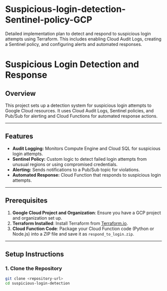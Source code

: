 # Suspicious-login-detection-Sentinel-policy-GCP
Detailed implementation plan to detect and respond to suspicious login attempts using Terraform. This includes enabling Cloud Audit Logs, creating a Sentinel policy, and configuring alerts and automated responses.


# Suspicious Login Detection and Response

## Overview
This project sets up a detection system for suspicious login attempts to Google Cloud resources. It uses Cloud Audit Logs, Sentinel policies, and Pub/Sub for alerting and Cloud Functions for automated response actions.

---

## Features
- **Audit Logging:** Monitors Compute Engine and Cloud SQL for suspicious login attempts.
- **Sentinel Policy:** Custom logic to detect failed login attempts from unusual regions or using compromised credentials.
- **Alerting:** Sends notifications to a Pub/Sub topic for violations.
- **Automated Response:** Cloud Function that responds to suspicious login attempts.

---

## Prerequisites
1. **Google Cloud Project and Organization**: Ensure you have a GCP project and organization set up.
2. **Terraform Installed**: Install Terraform from [Terraform.io](https://www.terraform.io/downloads).
3. **Cloud Function Code**: Package your Cloud Function code (Python or Node.js) into a ZIP file and save it as `respond_to_login.zip`.

---

## Setup Instructions

### 1. Clone the Repository
```bash
git clone <repository-url>
cd suspicious-login-detection
